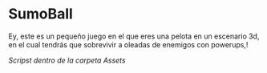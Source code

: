 # SumoBall
Ey, este es un pequeño juego en el que eres una pelota en un escenario 3d, en el cual tendrás que sobrevivir a oleadas de enemigos con powerups,!

*Scripst dentro de la carpeta Assets*
